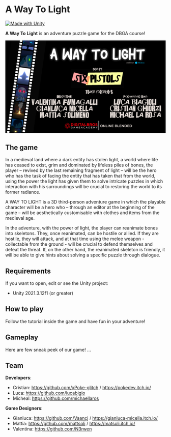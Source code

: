 # A Way To Light
[![Made with Unity](https://img.shields.io/badge/Made%20with-Unity-57b9d3.svg?style=flat&logo=unity)](https://www.unity.com)

**A Way To Light** is an adventure puzzle game for the DBGA course!

<img src="https://github.com/Team-7-DBGA-Group/A-Way-To-Light/blob/main/Screenshots/intro.jpg" width="750">

## The game
In a medieval land where a dark entity has stolen light, a world where life has ceased to exist, grim and dominated by lifeless piles of bones, the player – revived by the last remaining fragment of light – will be the hero who has the task of facing the entity that has taken that from the world, using the power the light has given them to solve intricate puzzles in which interaction with his surroundings will be crucial to restoring the world to its former radiance.

A WAY TO LIGHT is a 3D third-person adventure game in which the playable character will be a hero who – through an editor at the beginning of the game – will be aesthetically customisable with clothes and items from the medieval age.

In the adventure, with the power of light, the player can reanimate bones into skeletons. They, once reanimated, can be hostile or allied. If they are hostile, they will attack, and at that time using the melee weapon - collectable from the ground - will be crucial to defend themselves and defeat the threat. If, on the other hand, the reanimated skeleton is friendly, it will be able to give hints about solving a specific puzzle through dialogue.


## Requirements

If you want to open, edit or see the Unity project:
* Unity 2021.3.12f1 (or greater)

## How to play

Follow the tutorial inside the game and have fun in your adventure!

## Gameplay

Here are few sneak peek of our game!
...

## Team

**Developers**:
* Cristian: https://github.com/xPoke-glitch / https://pokedev.itch.io/
* Luca: https://github.com/lucabigio
* Micheal: https://github.com/michaellaros

**Game Designers**:
* Gianluca: https://github.com/Vaancj / https://gianluca-micella.itch.io/
* Mattia: https://github.com/mattsoli / https://matsoli.itch.io/
* Valentina: https://github.com/N3rwen 
